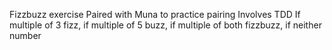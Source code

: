 Fizzbuzz exercise
Paired with Muna to practice pairing
Involves TDD
If multiple of 3 fizz, if multiple of 5 buzz, if multiple of both fizzbuzz, if neither number
